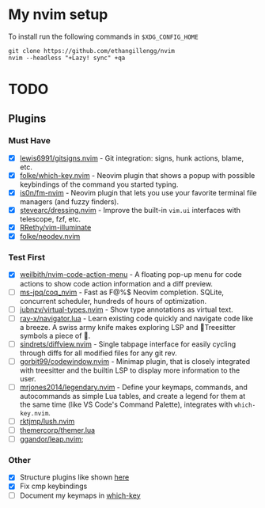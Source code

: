 # My nvim setup

To install run the following commands in `$XDG_CONFIG_HOME`

```shell
git clone https://github.com/ethangillengg/nvim
nvim --headless "+Lazy! sync" +qa
```

# TODO

## Plugins

### Must Have

- [x] [lewis6991/gitsigns.nvim](https://github.com/lewis6991/gitsigns.nvim) - Git integration: signs, hunk actions, blame, etc.
- [x] [folke/which-key.nvim](https://github.com/folke/which-key.nvim) - Neovim plugin that shows a popup with possible keybindings of the command you started typing.
- [x] [is0n/fm-nvim](https://github.com/is0n/fm-nvim) - Neovim plugin that lets you use your favorite terminal file managers (and fuzzy finders).
- [x] [stevearc/dressing.nvim](https://github.com/stevearc/dressing.nvim) - Improve the built-in `vim.ui` interfaces with telescope, fzf, etc.
- [x] [RRethy/vim-illuminate](https://github.com/RRethy/vim-illuminate)
- [x] [folke/neodev.nvim](https://github.com/folke/neodev.nvim)

### Test First

- [x] [weilbith/nvim-code-action-menu](https://github.com/weilbith/nvim-code-action-menu) - A floating pop-up menu for code actions to show code action information and a diff preview.
- [ ] [ms-jpq/coq_nvim](https://github.com/ms-jpq/coq_nvim) - Fast as F@%$ Neovim completion. SQLite, concurrent scheduler, hundreds of hours of optimization.
- [ ] [jubnzv/virtual-types.nvim](https://github.com/jubnzv/virtual-types.nvim) - Show type annotations as virtual text.
- [ ] [ray-x/navigator.lua](https://github.com/ray-x/navigator.lua) - Learn existing code quickly and navigate code like a breeze. A swiss army knife makes exploring LSP and 🌲Treesitter symbols a piece of 🍰.
- [ ] [sindrets/diffview.nvim](https://github.com/sindrets/diffview.nvim) - Single tabpage interface for easily cycling through diffs for all modified files for any git rev.
- [ ] [gorbit99/codewindow.nvim](https://github.com/gorbit99/codewindow.nvim) - Minimap plugin, that is closely integrated with treesitter and the builtin LSP to display more information to the user.
- [ ] [mrjones2014/legendary.nvim](https://github.com/mrjones2014/legendary.nvim) - Define your keymaps, commands, and autocommands as simple Lua tables, and create a legend for them at the same time (like VS Code's Command Palette), integrates with `which-key.nvim`.
- [ ] [rktjmp/lush.nvim](https://github.com/rktjmp/lush.nvim)
- [ ] [themercorp/themer.lua](https://github.com/themercorp/themer.lua)
- [ ] [ggandor/leap.nvim](https://github.com/ggandor/leap.nvim);

### Other

- [x] Structure plugins like shown [here](https://github.com/folke/lazy.nvim#-structuring-your-plugins)
- [x] Fix cmp keybindings
- [ ] Document my keymaps in [which-key](https://github.com/folke/which-key.nvim)
